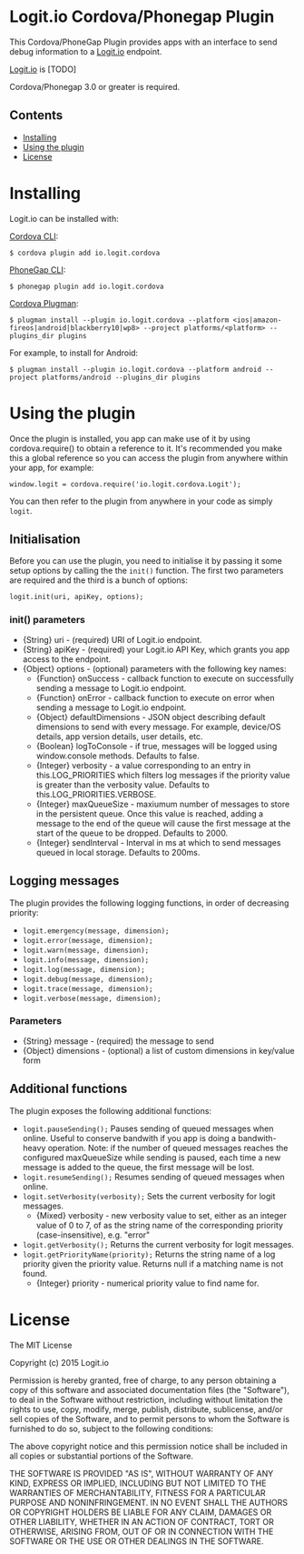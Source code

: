 Logit.io Cordova/Phonegap Plugin
=================================

This Cordova/PhoneGap Plugin provides apps with an interface to send debug information to a [Logit.io](http://logit.io/) endpoint.

[Logit.io](http://logit.io/) is [TODO]

Cordova/Phonegap 3.0 or greater is required.

## Contents

* [Installing](#installing)
* [Using the plugin](#using-the-plugin)
* [License](#license)
 
# Installing

Logit.io can be installed with:

[Cordova CLI](http://cordova.apache.org/docs/en/edge/guide_cli_index.md.html):

```
$ cordova plugin add io.logit.cordova
```

[PhoneGap CLI](http://docs.phonegap.com/en/edge/guide_cli_index.md.html):

```
$ phonegap plugin add io.logit.cordova
```

[Cordova Plugman](https://github.com/apache/cordova-plugman):


```
$ plugman install --plugin io.logit.cordova --platform <ios|amazon-fireos|android|blackberry10|wp8> --project platforms/<platform> --plugins_dir plugins
```

For example, to install for Android:

```
$ plugman install --plugin io.logit.cordova --platform android --project platforms/android --plugins_dir plugins
```


# Using the plugin

Once the plugin is installed, you app can make use of it by using cordova.require() to obtain a reference to it. 
It's recommended you make this a global reference so you can access the plugin from anywhere within your app, for example:


```
window.logit = cordova.require('io.logit.cordova.Logit');
```

You can then refer to the plugin from anywhere in your code as simply `logit`.

## Initialisation

Before you can use the plugin, you need to initialise it by passing it some setup options by calling the the `init()` function. 
The first two parameters are required and the third is a bunch of options:

```
logit.init(uri, apiKey, options);
```

### init() parameters

- {String} uri - (required) URI of Logit.io endpoint.
- {String} apiKey - (required) your Logit.io API Key, which grants you app access to the endpoint.
- {Object} options - (optional) parameters with the following key names:
    - {Function} onSuccess - callback function to execute on successfully sending a message to Logit.io endpoint.
    - {Function} onError - callback function to execute on error when sending a message to Logit.io endpoint.
    - {Object} defaultDimensions - JSON object describing default dimensions to send with every message. For example, device/OS details, app version details, user details, etc.
    - {Boolean} logToConsole - if true, messages will be logged using window.console methods. Defaults to false.
    - {Integer} verbosity - a value corresponding to an entry in this.LOG_PRIORITIES which filters log messages if the priority value is greater than the verbosity value. Defaults to this.LOG_PRIORITIES.VERBOSE.
    - {Integer} maxQueueSize - maxiumum number of messages to store in the persistent queue. Once this value is reached, adding a message to the end of the queue will cause the first message at the start of the queue to be dropped. Defaults to 2000.
    - {Integer} sendInterval - Interval in ms at which to send messages queued in local storage. Defaults to 200ms.

## Logging messages

The plugin provides the following logging functions, in order of decreasing priority:

- `logit.emergency(message, dimension);`
- `logit.error(message, dimension);`
- `logit.warn(message, dimension);`
- `logit.info(message, dimension);`
- `logit.log(message, dimension);`
- `logit.debug(message, dimension);`
- `logit.trace(message, dimension);`
- `logit.verbose(message, dimension);`

### Parameters

- {String} message - (required) the message to send
- {Object} dimensions - (optional) a list of custom dimensions in key/value form



## Additional functions

The plugin exposes the following additional functions:

- `logit.pauseSending();` Pauses sending of queued messages when online. Useful to conserve bandwith if you app is doing a bandwith-heavy operation. Note: if the number of queued messages reaches the configured maxQueueSize while sending is paused, each time a new message is added to the queue, the first message will be lost.
- `logit.resumeSending();` Resumes sending of queued messages when online.
- `logit.setVerbosity(verbosity);` Sets the current verbosity for logit messages.
    - {Mixed} verbosity - new verbosity value to set, either as an integer value of 0 to 7, of as the string name of the corresponding priority (case-insensitive), e.g. "error"
- `logit.getVerbosity();` Returns the current verbosity for logit messages.
- `logit.getPriorityName(priority);` Returns the string name of a log priority given the priority value. Returns null if a matching name is not found.
    - {Integer} priority - numerical priority value to find name for. 


License
================

The MIT License

Copyright (c) 2015 Logit.io

Permission is hereby granted, free of charge, to any person obtaining a copy
of this software and associated documentation files (the "Software"), to deal
in the Software without restriction, including without limitation the rights
to use, copy, modify, merge, publish, distribute, sublicense, and/or sell
copies of the Software, and to permit persons to whom the Software is
furnished to do so, subject to the following conditions:

The above copyright notice and this permission notice shall be included in
all copies or substantial portions of the Software.

THE SOFTWARE IS PROVIDED "AS IS", WITHOUT WARRANTY OF ANY KIND, EXPRESS OR
IMPLIED, INCLUDING BUT NOT LIMITED TO THE WARRANTIES OF MERCHANTABILITY,
FITNESS FOR A PARTICULAR PURPOSE AND NONINFRINGEMENT. IN NO EVENT SHALL THE
AUTHORS OR COPYRIGHT HOLDERS BE LIABLE FOR ANY CLAIM, DAMAGES OR OTHER
LIABILITY, WHETHER IN AN ACTION OF CONTRACT, TORT OR OTHERWISE, ARISING FROM,
OUT OF OR IN CONNECTION WITH THE SOFTWARE OR THE USE OR OTHER DEALINGS IN
THE SOFTWARE.